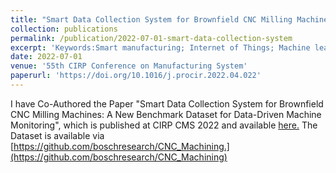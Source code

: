 ```yaml
---
title: "Smart Data Collection System for Brownfield CNC Milling Machines: A New Benchmark Dataset for Data-Driven Machine Monitoring"
collection: publications
permalink: /publication/2022-07-01-smart-data-collection-system
excerpt: 'Keywords:Smart manufacturing; Internet of Things; Machine learning; Process monitoring; Data mining; Industry 4.0; Industrial data'
date: 2022-07-01
venue: '55th CIRP Conference on Manufacturing System'
paperurl: 'https://doi.org/10.1016/j.procir.2022.04.022'
---
```

I have Co-Authored the Paper "Smart Data Collection System for Brownfield CNC Milling Machines: A New Benchmark Dataset for Data-Driven Machine Monitoring", which is published at CIRP CMS 2022 and available 
[here.](https://doi.org/10.1016/j.procir.2022.04.022)
The Dataset is available via [https://github.com/boschresearch/CNC_Machining.](https://github.com/boschresearch/CNC_Machining)